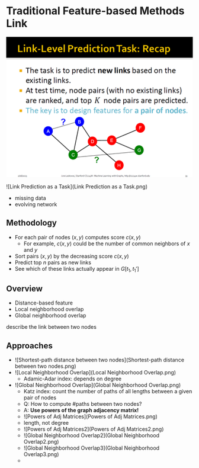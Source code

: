 # Traditional Feature-based Methods Link

![Recap](Recap.png)

![Link Prediction as a Task](Link Prediction as a Task.png)

+ missing data
+ evolving network



## Methodology

+ For each pair of nodes $(x,y)$ computes score $c(x,y)$
  + For example, $c(x,y)$ could be the number of common neighbors of $x$ and $y$
+ Sort pairs $(x,y)$ by the decreasing score $c(x,y)$
+ Predict top $n$ pairs as new links
+ See which of these links actually appear in $G[t_1,t_1']$



## Overview

+ Distance-based feature
+ Local neighborhood overlap
+ Global neighborhood overlap

describe the link between two nodes



## Approaches

+ ![Shortest-path distance between two nodes](Shortest-path distance between two nodes.png)
+ ![Local Neighborhood Overlap](Local Neighborhood Overlap.png)
  + Adamic-Adar index: depends on degree
+ ![Global Neighborhood Overlap](Global Neighborhood Overlap.png)
  + Katz index: count the number of paths of all lengths between a given pair of nodes
  + Q: How to compute #paths between two nodes?
  + A: **Use powers of the graph adjacency matrix!**
  + ![Powers of Adj Matrices](Powers of Adj Matrices.png)
  + length, not degree
  + ![Powers of Adj Matrices2](Powers of Adj Matrices2.png)
  + ![Global Neighborhood Overlap2](Global Neighborhood Overlap2.png)
  + ![Global Neighborhood Overlap3](Global Neighborhood Overlap3.png)
  + 